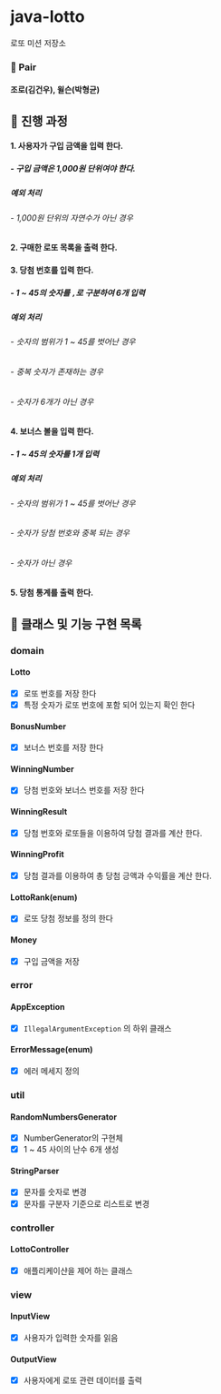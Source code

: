 # java-lotto

로또 미션 저장소

### 👥 Pair
#### 조로(김건우), 윌슨(박형균)

## 📝 진행 과정

#### 1. 사용자가 구입 금액을 입력 한다.
##### - 구입 금액은 1,000원 단위여야 한다.
##### 예외 처리
###### - 1,000원 단위의 자연수가 아닌 경우
#### 2. 구매한 로또 목록을 출력 한다.
#### 3. 당첨 번호를 입력 한다.
##### - 1 ~ 45의 숫자를 `,`로 구분하여 6개 입력
##### 예외 처리
###### - 숫자의 범위가 1 ~ 45를 벗어난 경우
###### - 중복 숫자가 존재하는 경우
###### - 숫자가 6개가 아닌 경우
#### 4. 보너스 볼을 입력 한다.
##### - 1 ~ 45의 숫자를 1개 입력
##### 예외 처리
###### - 숫자의 범위가 1 ~ 45를 벗어난 경우
###### - 숫자가 당첨 번호와 중복 되는 경우
###### - 숫자가 아닌 경우
#### 5. 당첨 통계를 출력 한다.

## 📝 클래스 및 기능 구현 목록 

### domain
#### Lotto
- [X] 로또 번호를 저장 한다
- [X] 특정 숫자가 로또 번호에 포함 되어 있는지 확인 한다

#### BonusNumber
- [X] 보너스 번호를 저장 한다

#### WinningNumber
- [X] 당첨 번호와 보너스 번호를 저장 한다

#### WinningResult
- [X] 당첨 번호와 로또들을 이용하여 당첨 결과를 계산 한다.

#### WinningProfit
- [X] 당첨 결과를 이용하여 총 당첨 긍액과 수익률을 계산 한다.

#### LottoRank(enum)
- [X] 로또 당첨 정보를 정의 한다

#### Money
- [X] 구입 금액을 저장

### error
#### AppException
- [X] `IllegalArgumentException` 의 하위 클래스

#### ErrorMessage(enum)
- [X] 에러 메세지 정의

### util

#### RandomNumbersGenerator
- [X] NumberGenerator의 구현체
- [X] 1 ~ 45 사이의 난수 6개 생성

#### StringParser
- [X] 문자를 숫자로 변경
- [X] 문자를 구분자 기준으로 리스트로 변경

### controller

#### LottoController
- [X] 애플리케이샨을 제어 하는 클래스

### view

#### InputView
- [X] 사용자가 입력한 숫자를 읽음

#### OutputView
- [X] 사용자에게 로또 관련 데이터를 출력
